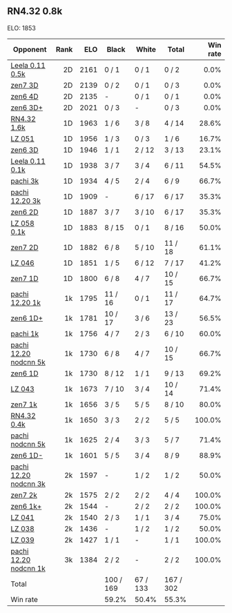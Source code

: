 ## RN4.32 0.8k ##

ELO: 1853

Opponent | Rank | ELO | Black | White | Total | Win rate
---------|-----:|----:|-------|-------|-------|-------:
[Leela 0.11 0.5k](Leela%200.11%200.5k.md) | 2D | 2161 | 0 / 1 | 0 / 1 | 0 / 2 | 0.0%
[zen7 3D](zen7%203D.md) | 2D | 2139 | 0 / 2 | 0 / 1 | 0 / 3 | 0.0%
[zen6 4D](zen6%204D.md) | 2D | 2135 | - | 0 / 1 | 0 / 1 | 0.0%
[zen6 3D+](zen6%203D+.md) | 2D | 2021 | 0 / 3 | - | 0 / 3 | 0.0%
[RN4.32 1.6k](RN4.32%201.6k.md) | 1D | 1963 | 1 / 6 | 3 / 8 | 4 / 14 | 28.6%
[LZ 051](LZ%20051.md) | 1D | 1956 | 1 / 3 | 0 / 3 | 1 / 6 | 16.7%
[zen6 3D](zen6%203D.md) | 1D | 1946 | 1 / 1 | 2 / 12 | 3 / 13 | 23.1%
[Leela 0.11 0.1k](Leela%200.11%200.1k.md) | 1D | 1938 | 3 / 7 | 3 / 4 | 6 / 11 | 54.5%
[pachi 3k](pachi%203k.md) | 1D | 1934 | 4 / 5 | 2 / 4 | 6 / 9 | 66.7%
[pachi 12.20 3k](pachi%2012.20%203k.md) | 1D | 1909 | - | 6 / 17 | 6 / 17 | 35.3%
[zen6 2D](zen6%202D.md) | 1D | 1887 | 3 / 7 | 3 / 10 | 6 / 17 | 35.3%
[LZ 058 0.1k](LZ%20058%200.1k.md) | 1D | 1883 | 8 / 15 | 0 / 1 | 8 / 16 | 50.0%
[zen7 2D](zen7%202D.md) | 1D | 1882 | 6 / 8 | 5 / 10 | 11 / 18 | 61.1%
[LZ 046](LZ%20046.md) | 1D | 1851 | 1 / 5 | 6 / 12 | 7 / 17 | 41.2%
[zen7 1D](zen7%201D.md) | 1D | 1800 | 6 / 8 | 4 / 7 | 10 / 15 | 66.7%
[pachi 12.20 1k](pachi%2012.20%201k.md) | 1k | 1795 | 11 / 16 | 0 / 1 | 11 / 17 | 64.7%
[zen6 1D+](zen6%201D+.md) | 1k | 1781 | 10 / 17 | 3 / 6 | 13 / 23 | 56.5%
[pachi 1k](pachi%201k.md) | 1k | 1756 | 4 / 7 | 2 / 3 | 6 / 10 | 60.0%
[pachi 12.20 nodcnn 5k](pachi%2012.20%20nodcnn%205k.md) | 1k | 1730 | 6 / 8 | 4 / 7 | 10 / 15 | 66.7%
[zen6 1D](zen6%201D.md) | 1k | 1730 | 8 / 12 | 1 / 1 | 9 / 13 | 69.2%
[LZ 043](LZ%20043.md) | 1k | 1673 | 7 / 10 | 3 / 4 | 10 / 14 | 71.4%
[zen7 1k](zen7%201k.md) | 1k | 1656 | 3 / 5 | 5 / 5 | 8 / 10 | 80.0%
[RN4.32 0.4k](RN4.32%200.4k.md) | 1k | 1650 | 3 / 3 | 2 / 2 | 5 / 5 | 100.0%
[pachi nodcnn 5k](pachi%20nodcnn%205k.md) | 1k | 1625 | 2 / 4 | 3 / 3 | 5 / 7 | 71.4%
[zen6 1D-](zen6%201D-.md) | 1k | 1601 | 5 / 5 | 3 / 4 | 8 / 9 | 88.9%
[pachi 12.20 nodcnn 3k](pachi%2012.20%20nodcnn%203k.md) | 2k | 1597 | - | 1 / 2 | 1 / 2 | 50.0%
[zen7 2k](zen7%202k.md) | 2k | 1575 | 2 / 2 | 2 / 2 | 4 / 4 | 100.0%
[zen6 1k+](zen6%201k+.md) | 2k | 1544 | - | 2 / 2 | 2 / 2 | 100.0%
[LZ 041](LZ%20041.md) | 2k | 1540 | 2 / 3 | 1 / 1 | 3 / 4 | 75.0%
[LZ 038](LZ%20038.md) | 2k | 1436 | - | 1 / 2 | 1 / 2 | 50.0%
[LZ 039](LZ%20039.md) | 2k | 1427 | 1 / 1 | - | 1 / 1 | 100.0%
[pachi 12.20 nodcnn 1k](pachi%2012.20%20nodcnn%201k.md) | 3k | 1384 | 2 / 2 | - | 2 / 2 | 100.0%
Total | | | 100 / 169 | 67 / 133 | 167 / 302 | 
Win rate| | | 59.2% | 50.4% | 55.3% | 
